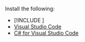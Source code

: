 Install the following:

* [!INCLUDE [](~/includes/net-core-sdk-download-link.md)]
* [Visual Studio Code](https://www.microsoft.com/net/download/linux)
* [C# for Visual Studio Code](https://marketplace.visualstudio.com/items?itemName=ms-vscode.csharp)
